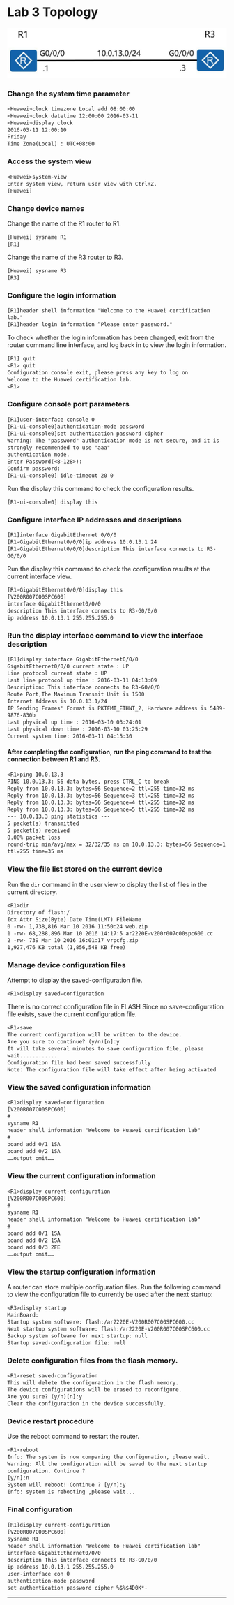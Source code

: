 # Lab 3 Topology

![Topology](imgs/topoplgy1.png)

### Change the system time parameter

```
<Huawei>clock timezone Local add 08:00:00
<Huawei>clock datetime 12:00:00 2016-03-11
<Huawei>display clock
2016-03-11 12:00:10
Friday
Time Zone(Local) : UTC+08:00
```

### Access the system view

```
<Huawei>system-view
Enter system view, return user view with Ctrl+Z.
[Huawei]
```

### Change device names

Change the name of the R1 router to R1.

```
[Huawei] sysname R1
[R1]
```
Change the name of the R3 router to R3.

```
[Huawei] sysname R3
[R3]
```

### Configure the login information

```
[R1]header shell information "Welcome to the Huawei certification lab."
[R1]header login information “Please enter password."
```

To check whether the login information has been changed, exit from the router command line interface, and log back in to view the login information.

```
[R1] quit
<R1> quit
Configuration console exit, please press any key to log on
Welcome to the Huawei certification lab.
<R1>
```

### Configure console port parameters

```
[R1]user-interface console 0
[R1-ui-console0]authentication-mode password
[R1-ui-console0]set authentication password cipher
Warning: The "password" authentication mode is not secure, and it is strongly recommended to use "aaa"
authentication mode.
Enter Password(<8-128>):
Confirm password:
[R1-ui-console0] idle-timeout 20 0
```
Run the display this command to check the configuration results.
```
[R1-ui-console0] display this
```

### Configure interface IP addresses and descriptions

```
[R1]interface GigabitEthernet 0/0/0
[R1-GigabitEthernet0/0/0]ip address 10.0.13.1 24
[R1-GigabitEthernet0/0/0]description This interface connects to R3-G0/0/0
```
Run the display this command to check the configuration results at the current interface view.
```
[R1-GigabitEthernet0/0/0]display this
[V200R007C00SPC600]
interface GigabitEthernet0/0/0
description This interface connects to R3-G0/0/0
ip address 10.0.13.1 255.255.255.0
```

### Run the display interface command to view the interface description

```
[R1]display interface GigabitEthernet0/0/0
GigabitEthernet0/0/0 current state : UP
Line protocol current state : UP
Last line protocol up time : 2016-03-11 04:13:09
Description: This interface connects to R3-G0/0/0
Route Port,The Maximum Transmit Unit is 1500
Internet Address is 10.0.13.1/24
IP Sending Frames' Format is PKTFMT_ETHNT_2, Hardware address is 5489-9876-830b
Last physical up time : 2016-03-10 03:24:01
Last physical down time : 2016-03-10 03:25:29
Current system time: 2016-03-11 04:15:30
```

#### After completing the configuration, run the ping command to test the connection between R1 and R3.

```
<R1>ping 10.0.13.3
PING 10.0.13.3: 56 data bytes, press CTRL_C to break
Reply from 10.0.13.3: bytes=56 Sequence=2 ttl=255 time=32 ms
Reply from 10.0.13.3: bytes=56 Sequence=3 ttl=255 time=32 ms
Reply from 10.0.13.3: bytes=56 Sequence=4 ttl=255 time=32 ms
Reply from 10.0.13.3: bytes=56 Sequence=5 ttl=255 time=32 ms
--- 10.0.13.3 ping statistics ---
5 packet(s) transmitted
5 packet(s) received
0.00% packet loss
round-trip min/avg/max = 32/32/35 ms om 10.0.13.3: bytes=56 Sequence=1 ttl=255 time=35 ms
```

### View the file list stored on the current device

Run the `dir` command in the user view to display the list of files in the current directory.

```
<R1>dir
Directory of flash:/
Idx Attr Size(Byte) Date Time(LMT) FileName
0 -rw- 1,738,816 Mar 10 2016 11:50:24 web.zip
1 -rw- 68,288,896 Mar 10 2016 14:17:5 ar2220E-v200r007c00spc600.cc
2 -rw- 739 Mar 10 2016 16:01:17 vrpcfg.zip
1,927,476 KB total (1,856,548 KB free)
```

### Manage device configuration files

Attempt to display the saved-configuration file.

```
<R1>display saved-configuration
```
There is no correct configuration file in FLASH Since no save-configuration file exists, save the current configuration file.

```
<R1>save
The current configuration will be written to the device.
Are you sure to continue? (y/n)[n]:y
It will take several minutes to save configuration file, please wait............
Configuration file had been saved successfully
Note: The configuration file will take effect after being activated
```

### View the saved configuration information

```
<R1>display saved-configuration
[V200R007C00SPC600]
#
sysname R1
header shell information "Welcome to Huawei certification lab"
#
board add 0/1 1SA
board add 0/2 1SA
……output omit……
```

### View the current configuration information

```
<R1>display current-configuration
[V200R007C00SPC600]
#
sysname R1
header shell information "Welcome to Huawei certification lab"
#
board add 0/1 1SA
board add 0/2 1SA
board add 0/3 2FE
……output omit……
```

### View the startup configuration information

A router can store multiple configuration files. Run the following command to view the configuration file to currently be used after the next startup:

```
<R3>display startup
MainBoard:
Startup system software: flash:/ar2220E-V200R007C00SPC600.cc
Next startup system software: flash:/ar2220E-V200R007C00SPC600.cc
Backup system software for next startup: null
Startup saved-configuration file: null
```

### Delete configuration files from the flash memory.

```
<R1>reset saved-configuration
This will delete the configuration in the flash memory.
The device configurations will be erased to reconfigure.
Are you sure? (y/n)[n]:y
Clear the configuration in the device successfully.
```

### Device restart procedure

Use the reboot command to restart the router.

```
<R1>reboot
Info: The system is now comparing the configuration, please wait.
Warning: All the configuration will be saved to the next startup configuration. Continue ?
[y/n]:n
System will reboot! Continue ? [y/n]:y
Info: system is rebooting ,please wait...
```

### Final configuration
```
[R1]display current-configuration
[V200R007C00SPC600]
sysname R1
header shell information "Welcome to Huawei certification lab"
interface GigabitEthernet0/0/0
description This interface connects to R3-G0/0/0
ip address 10.0.13.1 255.255.255.0
user-interface con 0
authentication-mode password
set authentication password cipher %$%$4D0K*-
```

-----------------------------------------------------------------

